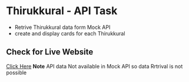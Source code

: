 # Thirukkural - API Task
- Retrive Thirukkural data form Mock API
- create and display cards for each Thirukkural
## Check for Live Website
[Click Here](https://sensational-elf-e3283a.netlify.app/)
**Note**
API data Not available in Mock API so data Rrtrival is not possible
